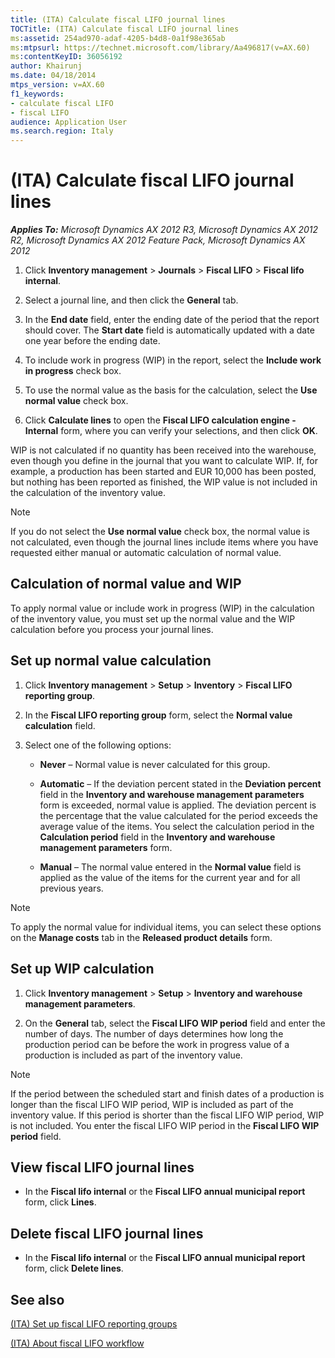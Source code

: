 ```yaml
---
title: (ITA) Calculate fiscal LIFO journal lines
TOCTitle: (ITA) Calculate fiscal LIFO journal lines
ms:assetid: 254ad970-adaf-4205-b4d8-0a1f98e365ab
ms:mtpsurl: https://technet.microsoft.com/library/Aa496817(v=AX.60)
ms:contentKeyID: 36056192
author: Khairunj
ms.date: 04/18/2014
mtps_version: v=AX.60
f1_keywords:
- calculate fiscal LIFO
- fiscal LIFO
audience: Application User
ms.search.region: Italy
---
```


# (ITA) Calculate fiscal LIFO journal lines 


_**Applies To:** Microsoft Dynamics AX 2012 R3, Microsoft Dynamics AX 2012 R2, Microsoft Dynamics AX 2012 Feature Pack, Microsoft Dynamics AX 2012_

1.  Click **Inventory management** \> **Journals** \> **Fiscal LIFO** \> **Fiscal lifo internal**.

2.  Select a journal line, and then click the **General** tab.

3.  In the **End date** field, enter the ending date of the period that the report should cover. The **Start date** field is automatically updated with a date one year before the ending date.

4.  To include work in progress (WIP) in the report, select the **Include work in progress** check box.

5.  To use the normal value as the basis for the calculation, select the **Use normal value** check box.

6.  Click **Calculate lines** to open the **Fiscal LIFO calculation engine - Internal** form, where you can verify your selections, and then click **OK**.

WIP is not calculated if no quantity has been received into the warehouse, even though you define in the journal that you want to calculate WIP. If, for example, a production has been started and EUR 10,000 has been posted, but nothing has been reported as finished, the WIP value is not included in the calculation of the inventory value.


> [!NOTE]
> <P>If you do not select the <STRONG>Use normal value</STRONG> check box, the normal value is not calculated, even though the journal lines include items where you have requested either manual or automatic calculation of normal value.</P>



## Calculation of normal value and WIP

To apply normal value or include work in progress (WIP) in the calculation of the inventory value, you must set up the normal value and the WIP calculation before you process your journal lines.

## Set up normal value calculation

1.  Click **Inventory management** \> **Setup** \> **Inventory** \> **Fiscal LIFO reporting group**.

2.  In the **Fiscal LIFO reporting group** form, select the **Normal value calculation** field.

3.  Select one of the following options:
    
      - **Never** – Normal value is never calculated for this group.
    
      - **Automatic** – If the deviation percent stated in the **Deviation percent** field in the **Inventory and warehouse management parameters** form is exceeded, normal value is applied. The deviation percent is the percentage that the value calculated for the period exceeds the average value of the items. You select the calculation period in the **Calculation period** field in the **Inventory and warehouse management parameters** form.
    
      - **Manual** – The normal value entered in the **Normal value** field is applied as the value of the items for the current year and for all previous years.


> [!NOTE]
> <P>To apply the normal value for individual items, you can select these options on the <STRONG>Manage costs</STRONG> tab in the <STRONG>Released product details</STRONG> form.</P>



## Set up WIP calculation

1.  Click **Inventory management** \> **Setup** \> **Inventory and warehouse management parameters**.

2.  On the **General** tab, select the **Fiscal LIFO WIP period** field and enter the number of days. The number of days determines how long the production period can be before the work in progress value of a production is included as part of the inventory value.


> [!NOTE]
> <P>If the period between the scheduled start and finish dates of a production is longer than the fiscal LIFO WIP period, WIP is included as part of the inventory value. If this period is shorter than the fiscal LIFO WIP period, WIP is not included. You enter the fiscal LIFO WIP period in the <STRONG>Fiscal LIFO WIP period</STRONG> field.</P>



## View fiscal LIFO journal lines

  - In the **Fiscal lifo internal** or the **Fiscal LIFO annual municipal report** form, click **Lines**.

## Delete fiscal LIFO journal lines

  - In the **Fiscal lifo internal** or the **Fiscal LIFO annual municipal report** form, click **Delete lines**.

## See also

[(ITA) Set up fiscal LIFO reporting groups](ita-set-up-fiscal-lifo-reporting-groups.md)

[(ITA) About fiscal LIFO workflow](ita-about-fiscal-lifo-workflow.md)

  


